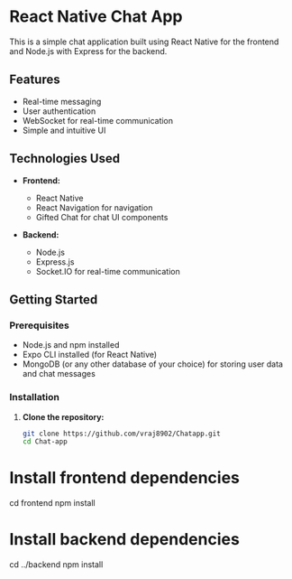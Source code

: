 # React Native Chat App

This is a simple chat application built using React Native for the frontend and Node.js with Express for the backend.

## Features

- Real-time messaging
- User authentication
- WebSocket for real-time communication
- Simple and intuitive UI

## Technologies Used

- **Frontend:**
  - React Native
  - React Navigation for navigation
  - Gifted Chat for chat UI components

- **Backend:**
  - Node.js
  - Express.js
  - Socket.IO for real-time communication

## Getting Started

### Prerequisites

- Node.js and npm installed
- Expo CLI installed (for React Native)
- MongoDB (or any other database of your choice) for storing user data and chat messages

### Installation

1. **Clone the repository:**

   ```bash
   git clone https://github.com/vraj8902/Chatapp.git
   cd Chat-app

# Install frontend dependencies
cd frontend
npm install

# Install backend dependencies
cd ../backend
npm install
